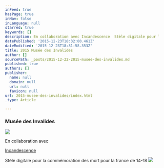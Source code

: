 ```yaml
---
inFeed: true
hasPage: true
inNav: false
inLanguage: null
starred: true
keywords: []
description: En collaboration avec Incandescence  Stèle digitale pour la commémoration des mort pour la france de 14-18
datePublished: '2015-12-23T18:32:00.461Z'
dateModified: '2015-12-23T18:31:58.353Z'
title: 2015 Musée des Invalides
author: []
sourcePath: _posts/2015-12-22-2015-musee-des-invalides.md
published: true
authors: []
publisher:
  name: null
  domain: null
  url: null
  favicon: null
url: 2015-musee-des-invalides/index.html
_type: Article

---
```

### Musée des Invalides
![](https://the-grid-user-content.s3-us-west-2.amazonaws.com/88172e9d-87a0-4e9b-b483-85537b649d4a.jpg)

En collaboration avec 

[Incandescence][0]

Stèle digitale pour la commémoration des mort pour la france de 14-18
![](https://the-grid-user-content.s3-us-west-2.amazonaws.com/1c20e92d-6a86-4204-aad2-a3c27c594969.jpg)

[0]: http://www.incandescence.com/